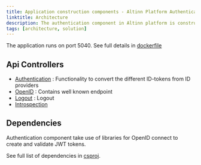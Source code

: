 ```yaml
---
title: Application construction components - Altinn Platform Authentication
linktitle: Architecture
description: The authentication component in Altinn platform is constructed as an asp.net core web API application deployed as a docker container to a Kubernetes cluster.
tags: [architecture, solution]
---
```


The application runs on port 5040.
See full details in [dockerfile](https://github.com/Altinn/altinn-authentication/blob/main/Dockerfile)

## Api Controllers

- [Authentication](https://github.com/Altinn/altinn-authentication/blob/main/src/Authentication/Controllers/AuthenticationController.cs) : Functionality to convert the different ID-tokens from ID providers
- [OpenID](https://github.com/Altinn/altinn-authentication/blob/main/src/Authentication/Controllers/OpenIdController.cs) :  Contains well known endpoint
- [Logout](https://github.com/Altinn/altinn-authentication/blob/main/src/Authentication/Controllers/LogoutController.cs) : Logout
- [Introspection](https://github.com/Altinn/altinn-authentication/blob/main/src/Authentication/Controllers/IntrospectionController.cs)

## Dependencies
Authentication component take use of libraries for OpenID connect to create and validate JWT tokens.

See full list of dependencies in
[csproj](https://github.com/Altinn/altinn-authentication/blob/main/src/Authentication/Altinn.Platform.Authentication.csproj).